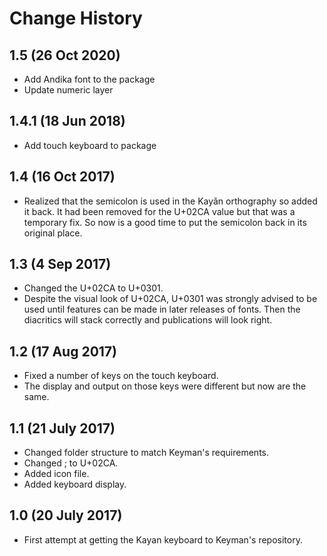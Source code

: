 ﻿Change History
=======================

1.5 (26 Oct 2020)
--------------------
* Add Andika font to the package 
* Update numeric layer 

1.4.1 (18 Jun 2018)
-------------------
* Add touch keyboard to package

1.4 (16 Oct 2017)
-----------------
* Realized that the semicolon is used in the Kayǎn orthography so added it back. It had been removed for the U+02CA value but that was a temporary fix. So now is a good time to put the semicolon back in its original place.

1.3 (4 Sep 2017)
----------------
* Changed the U+02CA to U+0301.
* Despite the visual look of U+02CA, U+0301 was strongly advised to be used until features can be made in later releases of fonts. Then the diacritics will stack correctly and publications will look right.

1.2 (17 Aug 2017)
-----------------
* Fixed a number of keys on the touch keyboard. 
* The display and output on those keys were different but now are the same.

1.1 (21 July 2017)
------------------
* Changed folder structure to match Keyman's requirements.
* Changed ; to U+02CA.
* Added icon file.
* Added keyboard display.

1.0 (20 July 2017)
------------------
* First attempt at getting the Kayan keyboard to Keyman's repository.